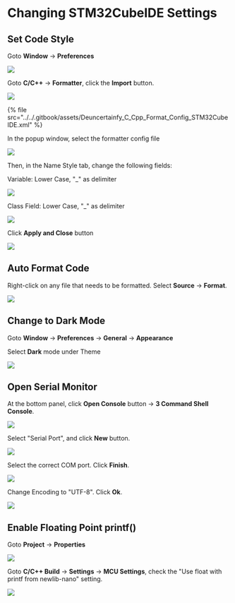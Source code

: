 # Changing STM32CubeIDE Settings

## Set Code Style

Goto **Window** -> **Preferences**

![](<../../.gitbook/assets/image (95).png>)

Goto **C/C++** -> **Formatter**, click the **Import** button.

![](<../../.gitbook/assets/image (91).png>)



{% file src="../../.gitbook/assets/Deuncertainfy_C_Cpp_Format_Config_STM32CubeIDE.xml" %}



In the popup window, select the formatter config file

![](<../../.gitbook/assets/image (134).png>)

Then, in the Name Style tab, change the following fields:

Variable: Lower Case, "\_" as delimiter

![](<../../.gitbook/assets/image (54).png>)

Class Field: Lower Case, "\_" as delimiter

![](<../../.gitbook/assets/image (74).png>)

Click **Apply and Close** button

![](<../../.gitbook/assets/image (92).png>)

## Auto Format Code

Right-click on any file that needs to be formatted. Select **Source** -> **Format**.

![](<../../.gitbook/assets/image (22) (1) (1).png>)

## Change to Dark Mode

Goto **Window** -> **Preferences** -> **General** -> **Appearance**

Select **Dark** mode under Theme

![](<../../.gitbook/assets/image (55).png>)

## Open Serial Monitor

At the bottom panel, click **Open Console** button -> **3 Command Shell Console**.

![](<../../.gitbook/assets/image (64).png>)

Select "Serial Port", and click **New** button.

![](<../../.gitbook/assets/image (35).png>)

Select the correct COM port. Click **Finish**.

![](<../../.gitbook/assets/image (3) (1) (1) (1) (1) (1) (1) (1) (1) (1) (1) (1).png>)

Change Encoding to "UTF-8". Click **Ok**.

![](<../../.gitbook/assets/image (27) (1) (1).png>)

## Enable Floating Point printf()

Goto **Project** -> **Properties**

![](<../../.gitbook/assets/image (66).png>)

Goto **C/C++ Build** -> **Settings** -> **MCU Settings**, check the "Use float with printf from newlib-nano" setting.

![](<../../.gitbook/assets/image (43) (1).png>)
